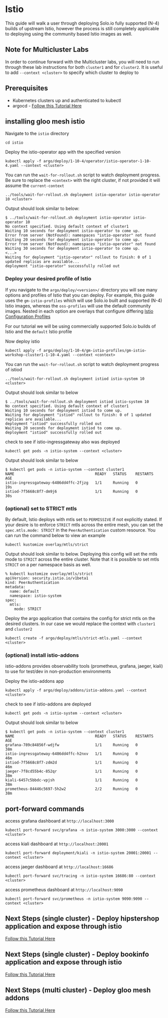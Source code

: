 # Istio
This guide will walk a user through deploying Solo.io fully supported (N-4) builds of upstream Istio, however the process is still completely applicable to deploying using the community based Istio images as well.

## Note for Multicluster Labs
In order to continue forward with the Multicluster labs, you will need to run through these lab instructions for both `cluster1` and for `cluster2`. It is useful to add `--context <cluster>` to specify which cluster to deploy to

## Prerequisites
- Kubernetes clusters up and authenticated to kubectl
- argocd - [Follow this Tutorial Here](https://github.com/solo-io/gitops-library/tree/main/argocd)

## installing gloo mesh istio
Navigate to the `istio` directory
```
cd istio
```

Deploy the istio-operator app with the specified version
```
kubectl apply -f argo/deploy/1-10-4/operator/istio-operator-1-10-4.yaml --context <cluster>
```

You can run the `wait-for-rollout.sh` script to watch deployment progress. Be sure to replace the `<context>` with the right cluster, if not provided it will assume the `current-context`
```
../tools/wait-for-rollout.sh deployment istio-operator istio-operator 10 <cluster>
```

Output should look similar to below:
```
$ ../tools/wait-for-rollout.sh deployment istio-operator istio-operator 10
No context specified. Using default context of cluster1
Waiting 10 seconds for deployment istio-operator to come up.
Error from server (NotFound): namespaces "istio-operator" not found
Waiting 20 seconds for deployment istio-operator to come up.
Error from server (NotFound): namespaces "istio-operator" not found
Waiting 30 seconds for deployment istio-operator to come up.
<...>
Waiting for deployment "istio-operator" rollout to finish: 0 of 1 updated replicas are available...
deployment "istio-operator" successfully rolled out
```

### Deploy your desired profile of Istio
If you navigate to the `argo/deploy/<version>/` directory you will see many options and profiles of Istio that you can deploy. For example, this guide uses the `gm-istio-profiles` which will use Solo.io built and supported (N-4) Istio images, whereas the `oss-profiles` will use the default community images. Nested in each option are overlays that configure differing [Istio Configuration Profiles](https://istio.io/latest/docs/setup/additional-setup/config-profiles/) 

For our tutorial we will be using commercially supported Solo.io builds of Istio and the `default` Istio profile

Now deploy istio
```
kubectl apply -f argo/deploy/1-10-4/gm-istio-profiles/gm-istio-workshop-cluster1-1-10-4.yaml --context <context>
```

You can run the `wait-for-rollout.sh` script to watch deployment progress of istiod
```
../tools/wait-for-rollout.sh deployment istiod istio-system 10 <cluster>
```

Output should look similar to below
```
$ ../tools/wait-for-rollout.sh deployment istiod istio-system 10
No context specified. Using default context of cluster1
Waiting 10 seconds for deployment istiod to come up.
Waiting for deployment "istiod" rollout to finish: 0 of 1 updated replicas are available...
deployment "istiod" successfully rolled out
Waiting 20 seconds for deployment istiod to come up.
deployment "istiod" successfully rolled out
```

check to see if istio-ingressgateway also was deployed
```
kubectl get pods -n istio-system --context <cluster>
```

Output should look similar to below
```
$ kubectl get pods -n istio-system --context cluster1
NAME                                    READY   STATUS    RESTARTS   AGE
istio-ingressgateway-6486dd4ffc-2fjzg   1/1     Running   0          19s
istiod-7f5668c8f7-dm9j6                 1/1     Running   0          30s
```

### (optional) set to STRICT mtls
By default, Istio deploys with mtls set to `PERMISSIVE` if not explicitly stated. If your desire is to enforce `STRICT` mtls across the entire mesh, you can set the `spec.mtls.mode: STRICT` in the `PeerAuthentication` custom resource. You can run the command below to view an example
```
kubectl kustomize overlay/mtls/strict
```

Output should look similar to below. Deploying this config will set the mtls mode to `STRICT` across the entire cluster. Note that it is possible to set mtls `STRICT` on a per namespace basis as well.
```
% kubectl kustomize overlay/mtls/strict
apiVersion: security.istio.io/v1beta1
kind: PeerAuthentication
metadata:
  name: default
  namespace: istio-system
spec:
  mtls:
    mode: STRICT
```

Deploy the argo application that contains the config for strict mtls on the desired clusters. In our case we would replace the context with `cluster1` and `cluster2`
```
kubectl create -f argo/deploy/mtls/strict-mtls.yaml --context <cluster>
```

### (optional) install istio-addons
istio-addons provides observability tools (prometheus, grafana, jaeger, kiali) to use for test/dev in non-production environments

Deploy the istio-addons app
```
kubectl apply -f argo/deploy/addons/istio-addons.yaml --context <cluster>
```

check to see if istio-addons are deployed
```
kubectl get pods -n istio-system --context <cluster>
``` 

Output should look similar to below
```
$ kubectl get pods -n istio-system --context cluster1
NAME                                    READY   STATUS    RESTARTS   AGE
grafana-789c84856f-wdjfw                1/1     Running   0          38m
istio-ingressgateway-6486dd4ffc-h2nxv   1/1     Running   0          46m
istiod-7f5668c8f7-zdm2d                 1/1     Running   0          46m
jaeger-7f8cd55b4c-852qr                 1/1     Running   0          38m
kiali-6457c5bbdc-vpjsh                  1/1     Running   0          38m
prometheus-84446c5697-5h2w2             2/2     Running   0          38m
```

## port-forward commands
access grafana dashboard at `http://localhost:3000`
```
kubectl port-forward svc/grafana -n istio-system 3000:3000 --context <cluster>
```

access kiali dashboard at `http://localhost:20001`
```
kubectl port-forward deployment/kiali -n istio-system 20001:20001 --context <cluster>
```

access jaeger dashboard at `http://localhost:16686`
```
kubectl port-forward svc/tracing -n istio-system 16686:80 --context <cluster>
```

access prometheus dashboard at `http://localhost:9090`
```
kubectl port-forward svc/prometheus -n istio-system 9090:9090 --context <cluster>
```

## Next Steps (single cluster) - Deploy hipstershop application and expose through istio
[Follow this Tutorial Here](https://github.com/solo-io/gitops-library/tree/main/hipstershop/hipstershop-mesh.md)

## Next Steps (single cluster) - Deploy bookinfo application and expose through istio 
[Follow this Tutorial Here](https://github.com/solo-io/gitops-library/tree/main/bookinfo/bookinfo-mesh-singlecluster.md)

## Next Steps (multi cluster) - Deploy gloo mesh addons
[Follow this Tutorial Here](https://github.com/solo-io/gitops-library/tree/main/gloo-mesh/gloo-mesh-addons.md)